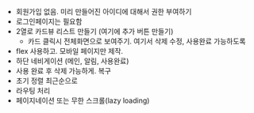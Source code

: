 - 회원가입 없음. 미리 만들어진 아이디에 대해서 권한 부여하기
- 로그인페이지는 필요함
- 2열로 카드뷰 리스트 만들기 (여기에 추가 버튼 만들기)
  - 카드 클릭시 전체화면으로 보여주기. 여기서 삭제 수정, 사용완료 가능하도록
- flex 사용하고. 모바일 페이지만 제작.
- 하단 네비게이션 (메인, 알림, 사용완료)
- 사용 완료 후 삭제 가능하게. 복구
- 초기 정렬 최근순으로
- 라우팅 처리
- 페이지네이션 또는 무한 스크롤(lazy loading)
